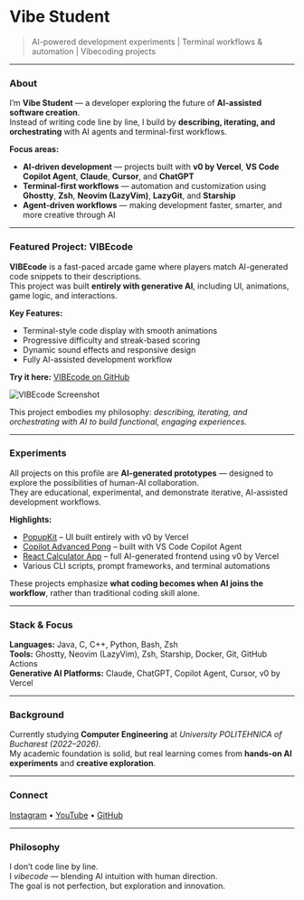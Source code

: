 # Vibe Student

> AI-powered development experiments | Terminal workflows & automation | Vibecoding projects

---

### About

I’m **Vibe Student** — a developer exploring the future of **AI-assisted software creation**.  
Instead of writing code line by line, I build by **describing, iterating, and orchestrating** with AI agents and terminal-first workflows.

**Focus areas:**
- **AI-driven development** — projects built with **v0 by Vercel**, **VS Code Copilot Agent**, **Claude**, **Cursor**, and **ChatGPT**  
- **Terminal-first workflows** — automation and customization using **Ghostty**, **Zsh**, **Neovim (LazyVim)**, **LazyGit**, and **Starship**  
- **Agent-driven workflows** — making development faster, smarter, and more creative through AI

---

### Featured Project: VIBEcode

**VIBEcode** is a fast-paced arcade game where players match AI-generated code snippets to their descriptions.  
This project was built **entirely with generative AI**, including UI, animations, game logic, and interactions.

**Key Features:**
- Terminal-style code display with smooth animations
- Progressive difficulty and streak-based scoring
- Dynamic sound effects and responsive design
- Fully AI-assisted development workflow

**Try it here:** [VIBEcode on GitHub](https://github.com/vibestudent/vibecode-game)  

![VIBEcode Screenshot](./docs/screenshots/screenshot-1.png)

This project embodies my philosophy: *describing, iterating, and orchestrating with AI to build functional, engaging experiences.*

---

### Experiments

All projects on this profile are **AI-generated prototypes** — designed to explore the possibilities of human-AI collaboration.  
They are educational, experimental, and demonstrate iterative, AI-assisted development workflows.

**Highlights:**
- [PopupKit](https://github.com/vibestudent/popupkit) – UI built entirely with v0 by Vercel  
- [Copilot Advanced Pong](https://github.com/vibestudent/copilot-advanced-pong) – built with VS Code Copilot Agent  
- [React Calculator App](https://github.com/vibestudent/react-calculator-app) – full AI-generated frontend using v0 by Vercel  
- Various CLI scripts, prompt frameworks, and terminal automations

These projects emphasize **what coding becomes when AI joins the workflow**, rather than traditional coding skill alone.

---

### Stack & Focus

**Languages:** Java, C, C++, Python, Bash, Zsh  
**Tools:** Ghostty, Neovim (LazyVim), Zsh, Starship, Docker, Git, GitHub Actions  
**Generative AI Platforms:** Claude, ChatGPT, Copilot Agent, Cursor, v0 by Vercel  

---

### Background

Currently studying **Computer Engineering** at *University POLITEHNICA of Bucharest (2022–2026)*.  
My academic foundation is solid, but real learning comes from **hands-on AI experiments** and **creative exploration**.

---

### Connect

[Instagram](https://www.instagram.com/vibestudent.ai/) • [YouTube](https://www.youtube.com/@vibestudentai) • [GitHub](https://github.com/vibestudent)

---

### Philosophy

I don’t code line by line.  
I *vibecode* — blending AI intuition with human direction.  
The goal is not perfection, but exploration and innovation.
